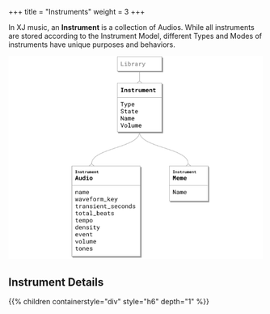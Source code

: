 +++
title = "Instruments"
weight = 3
+++


In XJ music, an **Instrument** is a collection of Audios. While all instruments are stored according to the Instrument Model, different Types and Modes of instruments have unique purposes and behaviors.

![XJ music Instrument Entity Model](xj-music-instrument-entity-model.png)


## Instrument Details

{{% children containerstyle="div" style="h6" depth="1" %}}
